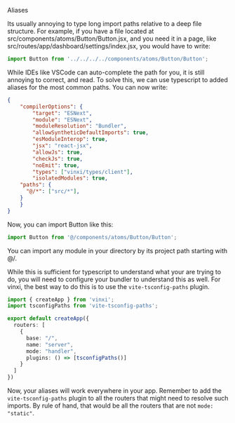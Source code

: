 Aliases

Its usually annoying to type long import paths relative to a deep file structure. For example, if you have a file located at src/components/atoms/Button/Button.jsx, and you need it in a page, like src/routes/app/dashboard/settings/index.jsx, you would have to write:

```ts
import Button from '../../../../components/atoms/Button/Button';
```

While IDEs like VSCode can auto-complete the path for you, it is still annoying to correct, and read. To solve this, we can use typescript to added aliases for the most common paths. You can now write:

```json tsconfig.json
{
	"compilerOptions": {
		"target": "ESNext",
		"module": "ESNext",
		"moduleResolution": "Bundler",
		"allowSyntheticDefaultImports": true,
		"esModuleInterop": true,
		"jsx": "react-jsx",
		"allowJs": true,
		"checkJs": true,
		"noEmit": true,
		"types": ["vinxi/types/client"],
		"isolatedModules": true,
    "paths": {
      "@/*": ["src/*"],
    }
	}
}

```

Now, you can import Button like this:

```ts
import Button from '@/components/atoms/Button/Button';
```

You can import any module in your directory by its project path starting with @/. 

While this is sufficient for typescript to understand what your are trying to do, you will need to configure your bundler to understand this as well. For vinxi, the best way to do this is to use the `vite-tsconfig-paths` plugin. 

```ts app.config.js
import { createApp } from 'vinxi';
import tsconfigPaths from 'vite-tsconfig-paths';

export default createApp({
  routers: [
    {
      base: "/",
      name: "server",
      mode: "handler",
      plugins: () => [tsconfigPaths()]
    }
  ]
})

```

Now, your aliases will work everywhere in your app. Remember to add the `vite-tsconfig-paths` plugin to all the routers that might need to resolve such imports. By rule of hand, that would be all the routers that are not `mode: "static"`.

```ts vite.config.js